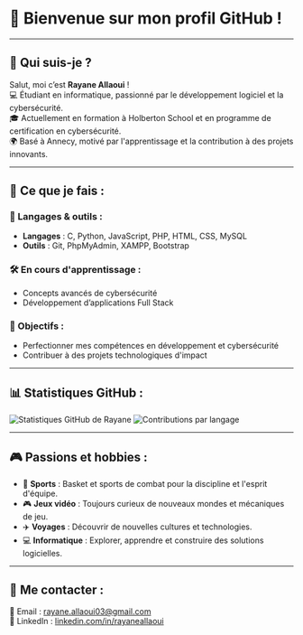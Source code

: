 # 🌟 Bienvenue sur mon profil GitHub !  

---

## 👋 Qui suis-je ?  
Salut, moi c’est **Rayane Allaoui** !  
💻 Étudiant en informatique, passionné par le développement logiciel et la cybersécurité.  
🎓 Actuellement en formation à Holberton School et en programme de certification en cybersécurité.  
🌍 Basé à Annecy, motivé par l'apprentissage et la contribution à des projets innovants.  

---

## 🚀 Ce que je fais :  
### 🔧 Langages & outils :  
- **Langages** : C, Python, JavaScript, PHP, HTML, CSS, MySQL  
- **Outils** : Git, PhpMyAdmin, XAMPP, Bootstrap  

### 🛠️ En cours d'apprentissage :  
- Concepts avancés de cybersécurité  
- Développement d’applications Full Stack  

### 🌱 Objectifs :  
- Perfectionner mes compétences en développement et cybersécurité  
- Contribuer à des projets technologiques d'impact  

---

## 📊 Statistiques GitHub :  
<img src="https://github-readme-stats.vercel.app/api?username=RayaneAll&show_icons=true&theme=radical" alt="Statistiques GitHub de Rayane" />
<img src="https://github-readme-stats.vercel.app/api/top-langs/?username=RayaneAll&layout=compact&theme=radical" alt="Contributions par langage" />  

---

## 🎮 Passions et hobbies :  
- 🏀 **Sports** : Basket et sports de combat pour la discipline et l'esprit d'équipe.  
- 🎮 **Jeux vidéo** : Toujours curieux de nouveaux mondes et mécaniques de jeu.  
- ✈️ **Voyages** : Découvrir de nouvelles cultures et technologies.  
- 💻 **Informatique** : Explorer, apprendre et construire des solutions logicielles.  

---

## 🎯 Me contacter :  
📧 Email : rayane.allaoui03@gmail.com  
🔗 LinkedIn : [linkedin.com/in/rayaneallaoui](https://linkedin.com/in/rayaneallaoui)  
